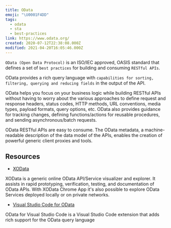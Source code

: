 ```yaml
---
title: OData
emoji: "\U0001F4DD"
tags:
  - odata
  - sta
  - best-practices
link: https://www.odata.org/
created: 2020-07-12T22:38:08.000Z
modified: 2021-04-20T16:05:46.000Z
---
```


`OData (Open Data Protocol)` is an ISO/IEC approved, OASIS standard that defines a set of `best practices` for building and consuming `RESTful APIs`.

OData provides a rich query language with `capabilities for sorting, filtering, querying and reducing fields` in the output of the API.

OData helps you focus on your business logic while building RESTful APIs without having to worry about the various approaches to define request and response headers, status codes, HTTP methods, URL conventions, media types, payload formats, query options, etc. OData also provides guidance for tracking changes, defining functions/actions for reusable procedures, and sending asynchronous/batch requests.

OData RESTful APIs are easy to consume. The OData metadata, a machine-readable description of the data model of the APIs, enables the creation of powerful generic client proxies and tools.

## Resources

- [XOData](http://pragmatiqa.com/xodata/)

XOData is a generic online OData API/Service visualizer and explorer. It assists in rapid prototyping, verification, testing, and documentation of OData APIs. With XOData Chrome App it's also possible to explore OData Services deployed locally or on private networks.

- [Visual Studio Code for OData](https://marketplace.visualstudio.com/items?itemName=stansw.vscode-odata)

OData for Visual Studio Code is a Visual Studio Code extension that adds rich support for the OData query language
